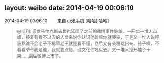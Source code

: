 layout: weibo
date: 2014-04-19 00:06:10
---
2014-04-19 00:06:10  &nbsp;&nbsp;&nbsp;&nbsp;&nbsp;&nbsp; 来自 <a href="http://app.weibo.com/t/feed/22zMnn" rel="nofollow">小米手机</a>
[哈哈][哈哈]
>  @毛利: 感觉马尔克斯去世也延续了之前的微博事件脉络，一开始一堆人点蜡，接着有看不过去的人出来说你认识他谁嘛你就哭丧，于是又一堆人说哼装熟谁不会老子不稀罕老子就是看不懂，然后又有亲粉跳出来，孙子哎，不看看爷爷我是谁，我就要点蜡，没文化你吃屎去。又一堆人撩开袖子干架……最后微博上市了。 ​​​
